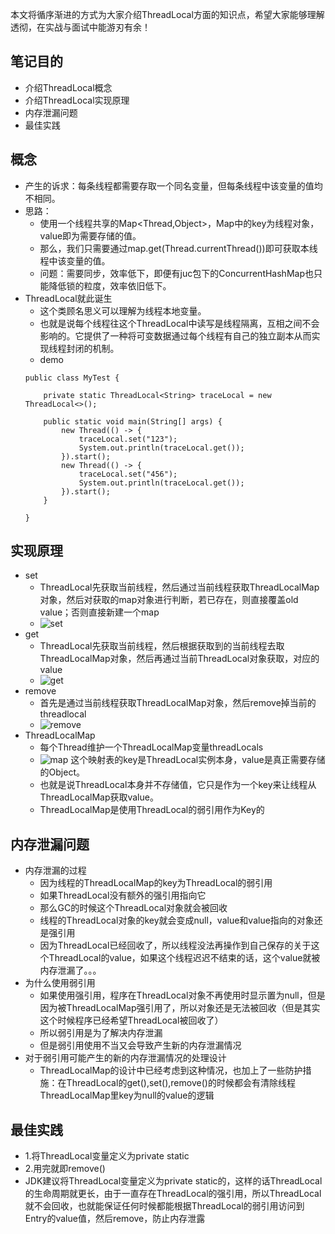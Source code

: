 本文将循序渐进的方式为大家介绍ThreadLocal方面的知识点，希望大家能够理解透彻，在实战与面试中能游刃有余！

## 笔记目的
* 介绍ThreadLocal概念
* 介绍ThreadLocal实现原理
* 内存泄漏问题
* 最佳实践

## 概念
* 产生的诉求：每条线程都需要存取一个同名变量，但每条线程中该变量的值均不相同。
* 思路：
	* 使用一个线程共享的Map<Thread,Object>，Map中的key为线程对象，value即为需要存储的值。
	* 那么，我们只需要通过map.get(Thread.currentThread())即可获取本线程中该变量的值。
	* 问题：需要同步，效率低下，即便有juc包下的ConcurrentHashMap也只能降低锁的粒度，效率依旧低下。
* ThreadLocal就此诞生
	* 这个类顾名思义可以理解为线程本地变量。
	* 也就是说每个线程往这个ThreadLocal中读写是线程隔离，互相之间不会影响的。它提供了一种将可变数据通过每个线程有自己的独立副本从而实现线程封闭的机制。
	* demo
	```
	public class MyTest {

	    private static ThreadLocal<String> traceLocal = new ThreadLocal<>();

	    public static void main(String[] args) {
	        new Thread(() -> {
	            traceLocal.set("123");
	            System.out.println(traceLocal.get());
	        }).start();
	        new Thread(() -> {
	            traceLocal.set("456");
	            System.out.println(traceLocal.get());
	        }).start();
	    }

	}
	```

## 实现原理
* set
	* ThreadLocal先获取当前线程，然后通过当前线程获取ThreadLocalMap对象，然后对获取的map对象进行判断，若已存在，则直接覆盖old value；否则直接新建一个map
	* ![set](https://mmbiz.qpic.cn/mmbiz_png/K07fFKibvoT3yn07yQ3QqSQibWBBHHmNQZjRnniaDXqQAJ46FhSByFDkEvrFsnicjjOiaXficibergq7PVYkgDbl72iaHA/640?wx_fmt=png)
* get
	* ThreadLocal先获取当前线程，然后根据获取到的当前线程去取ThreadLocalMap对象，然后再通过当前ThreadLocal对象获取，对应的value
	* ![get](https://mmbiz.qpic.cn/mmbiz_png/K07fFKibvoT3yn07yQ3QqSQibWBBHHmNQZSw2pgyhgaan7eMY1P03mrxA8tb4TarCLniat33kDstKYX1hwIhuSHCw/640?wx_fmt=png&tp=webp&wxfrom=5&wx_lazy=1&wx_co=1)
* remove
	* 首先是通过当前线程获取ThreadLocalMap对象，然后remove掉当前的threadlocal
	* ![remove](https://mmbiz.qpic.cn/mmbiz_png/K07fFKibvoT3yn07yQ3QqSQibWBBHHmNQZUxxWt03M9VlsGsMSwCq3iaWmdyVz4Fm0bJzWOia7Ic0ianvNAKgKOX9Jw/640?wx_fmt=png&tp=webp&wxfrom=5&wx_lazy=1&wx_co=1)
* ThreadLocalMap
	* 每个Thread维护一个ThreadLocalMap变量threadLocals
	* ![map](https://mmbiz.qpic.cn/mmbiz_png/K07fFKibvoT3yn07yQ3QqSQibWBBHHmNQZ0nU40phdkw3N8vibH3qHTETyf5lBQ917hovs8NR7IEokCuAXtoHtxJQ/640?wx_fmt=png&tp=webp&wxfrom=5&wx_lazy=1&wx_co=1)
	这个映射表的key是ThreadLocal实例本身，value是真正需要存储的Object。
	* 也就是说ThreadLocal本身并不存储值，它只是作为一个key来让线程从ThreadLocalMap获取value。
	* ThreadLocalMap是使用ThreadLocal的弱引用作为Key的

## 内存泄漏问题
* 内存泄漏的过程
	* 因为线程的ThreadLocalMap的key为ThreadLocal的弱引用
	* 如果ThreadLocal没有额外的强引用指向它
	* 那么GC的时候这个ThreadLocal对象就会被回收
	* 线程的ThreadLocal对象的key就会变成null，value和value指向的对象还是强引用
	* 因为ThreadLocal已经回收了，所以线程没法再操作到自己保存的关于这个ThreadLocal的value，如果这个线程迟迟不结束的话，这个value就被内存泄漏了。。。
* 为什么使用弱引用
	* 如果使用强引用，程序在ThreadLocal对象不再使用时显示置为null，但是因为被ThreadLocalMap强引用了，所以对象还是无法被回收（但是其实这个时候程序已经希望ThreadLocal被回收了）
	* 所以弱引用是为了解决内存泄漏
	* 但是弱引用使用不当又会导致产生新的内存泄漏情况
* 对于弱引用可能产生的新的内存泄漏情况的处理设计
	* ThreadLocalMap的设计中已经考虑到这种情况，也加上了一些防护措施：在ThreadLocal的get(),set(),remove()的时候都会有清除线程ThreadLocalMap里key为null的value的逻辑

## 最佳实践
* 1.将ThreadLocal变量定义为private static
* 2.用完就即remove()
* JDK建议将ThreadLocal变量定义为private static的，这样的话ThreadLocal的生命周期就更长，由于一直存在ThreadLocal的强引用，所以ThreadLocal就不会回收，也就能保证任何时候都能根据ThreadLocal的弱引用访问到Entry的value值，然后remove，防止内存泄露 


